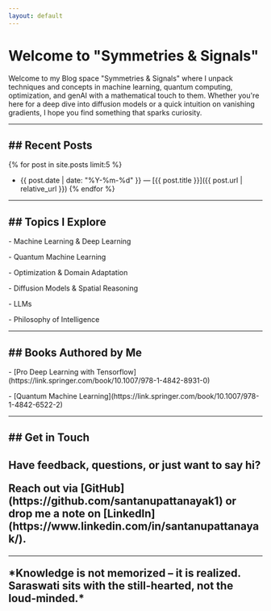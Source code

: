 ```yaml
---
layout: default
---
```


<div class="content-container">
  <h1>Welcome to "Symmetries & Signals"</h1>

  <p> Welcome to my Blog space "Symmetries & Signals" where I unpack techniques and concepts in machine learning, quantum computing, optimization, and genAI with a mathematical touch to them. Whether you're here for a deep dive into diffusion models or a quick intuition on vanishing gradients, I hope you find something that sparks curiosity. </p>

  ---

  <h2> ## Recent Posts </h2>

  {% for post in site.posts limit:5 %}
  -  {{ post.date | date: "%Y-%m-%d" }} — [{{ post.title }}]({{ post.url | relative_url }})
  {% endfor %}

  ---

  <h2> ## Topics I Explore </h2>

  <p> - Machine Learning & Deep Learning  </p>
  <p> - Quantum Machine Learning </p>
  <p> - Optimization & Domain Adaptation  </p>
  <p> - Diffusion Models & Spatial Reasoning </p>
  <p> - LLMs </p>
  <p> - Philosophy of Intelligence </p>

  ---

  <h2> ## Books Authored by Me </h2>

  <p> - [Pro Deep Learning with Tensorflow](https://link.springer.com/book/10.1007/978-1-4842-8931-0) </p>
  <p> - [Quantum Machine Learning](https://link.springer.com/book/10.1007/978-1-4842-6522-2) </p>

  ---

  <h2> ## Get in Touch <h2>

  <p> Have feedback, questions, or just want to say hi?  </p>
  <p> Reach out via [GitHub](https://github.com/santanupattanayak1) or drop me a note on [LinkedIn](https://www.linkedin.com/in/santanupattanayak/). </p>

  ---

  <p> *Knowledge is not memorized – it is realized. Saraswati sits with the still-hearted, not the loud-minded.* </p>

</div> <!-- Closing the content-container div -->

